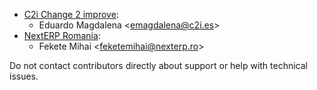 - [C2i Change 2 improve](http://www.c2i.es):
  - Eduardo Magdalena \<<emagdalena@c2i.es>\>
- [NextERP Romania](https://www.nexterp.ro):
  - Fekete Mihai \<<feketemihai@nexterp.ro>\>

Do not contact contributors directly about support or help with
technical issues.
